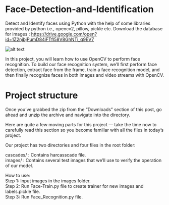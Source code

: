# Face-Detection-and-Identification
Detect and Identify faces using Python with the help of some libraries provided by python i.e., opencv2, pillow, pickle etc.
Download the database for images :
https://drive.google.com/open?id=1Z2njbjPumD84iFTfl58V8GhNTi_q9EV7

<img src="https://s3-us-west-2.amazonaws.com/static.pyimagesearch.com/opencv-face-recognition/opencv_face_reco_animation.gif" alt="alt text" align="middle"/>

In this project, you will learn how to use OpenCV to perform face recognition. To build our face recognition system, we’ll first perform face detection, extract face from the frame, train a face recognition model, and then finally recognize faces in both images and video streams with OpenCV.

# Project structure
Once you’ve grabbed the zip from the “Downloads” section of this post, go ahead and unzip the archive and navigate into the directory.

Here are quite a few moving parts for this project — take the time now to carefully read this section so you become familiar with all the files in today’s project.

Our project has two directories and four files in the root folder:</br>

cascades/ : Contains harcasscade file. </br>
images/ : Contains several test images that we’ll use to verify the operation of our model.</br>

How to use:</br>
Step 1: Input images in the images folder.</br>
Step 2: Run Face-Train.py file to create trainer for new images and labels.pickle file.</br>
Step 3: Run Face_Recognition.py file.
